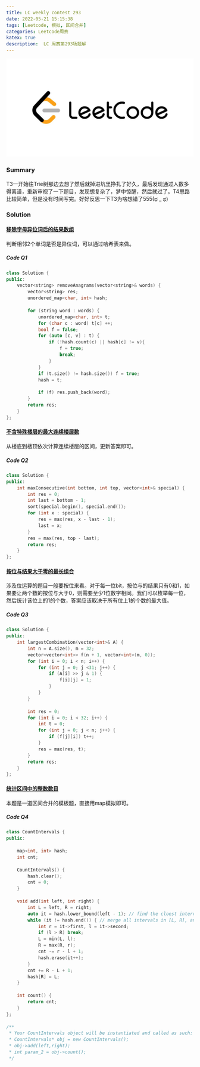 ```yaml
---
title: LC weekly contest 293
date: 2022-05-21 15:15:38
tags: [Leetcode, 模拟, 区间合并]
categories: Leetcode周赛
katex: true
description:  LC 周赛第293场题解
---
```


![LC](/images/Leetcode.jpg)

<!--more-->

### **Summary**

T3一开始往Trie树那边去想了然后就掉进坑里挣扎了好久，最后发现通过人数多得离谱，重新审视了一下题目，发现想复杂了，梦中惊醒，然后就过了。T4思路比较简单，但是没有时间写完。好好反思一下T3为啥想错了555(ಥ _ ಥ)

###  **Solution**

#### [移除字母异位词后的结果数组](https://leetcode.cn/problems/find-resultant-array-after-removing-anagrams/)

判断相邻2个单词是否是异位词，可以通过哈希表来做。


##### **Code Q1**
```cpp
class Solution {
public:
    vector<string> removeAnagrams(vector<string>& words) {
        vector<string> res;
        unordered_map<char, int> hash;
        
        for (string word : words) {
            unordered_map<char, int> t;
            for (char c : word) t[c] ++;
            bool f = false;
            for (auto [c, v] : t) {
                if (!hash.count(c) || hash[c] != v){
                    f = true;
                    break;
                }
            }
            if (t.size() != hash.size()) f = true;
            hash = t;
            
            if (f) res.push_back(word);
        }
        return res;
    }
};
```
#### [不含特殊楼层的最大连续楼层数](https://leetcode.cn/problems/maximum-consecutive-floors-without-special-floors/)

从楼底到楼顶依次计算连续楼层的区间，更新答案即可。

##### **Code Q2**
```cpp
class Solution {
public:
    int maxConsecutive(int bottom, int top, vector<int>& special) {
        int res = 0;
        int last = bottom - 1;
        sort(special.begin(), special.end());
        for (int x : special) {
            res = max(res, x - last - 1);
            last = x;
        }
        res = max(res, top - last);
        return res;
    }
};
```
#### [按位与结果大于零的最长组合](https://leetcode.cn/problems/largest-combination-with-bitwise-and-greater-than-zero/)

涉及位运算的题目一般要按位来看。对于每一位bit，按位与的结果只有0和1，如果要让两个数的按位与大于0，则需要至少1位数字相同。我们可以枚举每一位，然后统计该位上的1的个数，答案应该取决于所有位上1的个数的最大值。

##### **Code Q3**
```cpp
class Solution {
public:
    int largestCombination(vector<int>& A) {
        int n = A.size(), m = 32;
        vector<vector<int>> f(n + 1, vector<int>(m, 0));
        for (int i = 0; i < n; i++) {
            for (int j = 0; j <31; j++) {
                if (A[i] >> j & 1) {
                    f[i][j] = 1;
                }
            }
        }
        
        int res = 0;
        for (int i = 0; i < 32; i++) {
            int t = 0;
            for (int j = 0; j < n; j++) {
                if (f[j][i]) t++;
            }
            res = max(res, t);
        }
        return res;
    }
};
```
#### [统计区间中的整数数目](https://leetcode.cn/problems/count-integers-in-intervals/)

本题是一道区间合并的模板题，直接用map模拟即可。

##### **Code Q4**

```cpp
class CountIntervals {
public:

    map<int, int> hash;
    int cnt;

    CountIntervals() {
        hash.clear();
        cnt = 0;
    }
    
    void add(int left, int right) {
        int L = left, R = right;
        auto it = hash.lower_bound(left - 1); // find the cloest interval whose right end point is greater or equal to "left"
        while (it != hash.end()) { // merge all intervals in [L, R], and maintain the answer
            int r = it->first, l = it->second;
            if (l > R) break;
            L = min(L, l);
            R = max(R, r);
            cnt -= r - l + 1;
            hash.erase(it++);
        }
        cnt += R - L + 1;
        hash[R] = L;
    }
    
    int count() {
        return cnt;
    }
};

/**
 * Your CountIntervals object will be instantiated and called as such:
 * CountIntervals* obj = new CountIntervals();
 * obj->add(left,right);
 * int param_2 = obj->count();
 */
```
